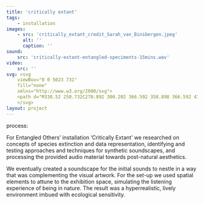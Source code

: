 ```yaml
---
title: 'critically extant'
tags:
    - installation
images:
    - src: 'critically_extant_credit_Sarah_van_Binsbergen.jpeg'
      alt: ''
      caption: ''
sound:
    src: 'critically-extant-entangled-speciments-15mins.wav'
video:
    src: ''
svg: <svg
    viewBox="0 0 5023 731"
    fill="none"
    xmlns="http://www.w3.org/2000/svg">
    <path d="M338.52 258.732C270.892 300.202 366.592 358.898 366.592 412.49C366.592 466.082 304.706 505 220.49 505C59.714 505 0.38 387.608 0.38 265.75C0.38 143.892 77.578 26.5 216.024 26.5C311.724 26.5 360.212 73.074 360.212 117.734C360.212 202.588 186.038 161.118 228.784 249.8L223.68 251.714C163.708 156.652 258.132 148.358 258.132 85.834C258.132 53.934 235.802 32.88 206.454 32.88C146.482 32.88 102.46 139.426 102.46 265.75C102.46 392.712 138.188 498.62 222.404 498.62C272.806 498.62 293.222 475.014 293.222 448.218C293.222 406.11 251.114 393.35 251.114 344.862C251.114 297.65 336.606 255.542 336.606 255.542L338.52 258.732ZM607.447 175.154C700.595 175.154 729.943 202.588 729.943 243.42C729.943 315.514 569.167 345.5 643.813 402.282L641.899 407.386C641.899 407.386 569.167 386.97 569.167 341.034C569.167 284.252 659.763 262.56 659.763 208.33C659.763 186.638 645.727 180.896 613.827 180.896C542.371 180.896 523.231 210.882 523.231 255.542V453.322C523.231 489.05 538.543 498.62 576.823 498.62V505H375.853V498.62C414.133 498.62 430.083 489.05 430.083 453.322V226.832C430.083 191.104 414.133 180.896 375.853 180.896V175.154H607.447ZM843.632 120.286C810.456 120.286 783.66 93.49 783.66 60.952C783.66 27.776 810.456 0.979986 843.632 0.979986C876.17 0.979986 902.966 27.776 902.966 60.952C902.966 93.49 876.17 120.286 843.632 120.286ZM890.206 453.322C890.206 489.05 905.518 498.62 943.798 498.62V505H742.828V498.62C781.108 498.62 797.058 489.05 797.058 453.322V226.832C797.058 191.104 781.108 180.896 742.828 180.896V175.154H890.206V453.322ZM1129.56 498.62C1163.37 498.62 1176.13 472.462 1176.13 472.462L1181.23 476.29C1181.23 476.29 1165.28 511.38 1098.29 511.38C1027.48 511.38 991.109 483.946 991.109 413.128V226.832C991.109 191.104 962.399 180.896 924.757 180.896V175.154C974.521 175.154 1021.73 146.444 1021.73 48.192H1105.95C1105.95 97.318 1061.93 156.014 980.263 175.154H1179.32V180.896H1084.26V421.422C1084.26 478.204 1099.57 498.62 1129.56 498.62ZM1275.4 120.286C1242.23 120.286 1215.43 93.49 1215.43 60.952C1215.43 27.776 1242.23 0.979986 1275.4 0.979986C1307.94 0.979986 1334.74 27.776 1334.74 60.952C1334.74 93.49 1307.94 120.286 1275.4 120.286ZM1321.98 453.322C1321.98 489.05 1337.29 498.62 1375.57 498.62V505H1174.6V498.62C1212.88 498.62 1228.83 489.05 1228.83 453.322V226.832C1228.83 191.104 1212.88 180.896 1174.6 180.896V175.154H1321.98V453.322ZM1719.59 262.56C1719.59 326.36 1539.67 345.5 1614.32 402.282L1612.41 407.386C1612.41 407.386 1553.07 386.97 1553.07 341.034C1553.07 284.252 1649.41 281.7 1649.41 227.47C1649.41 201.312 1623.25 174.516 1584.97 174.516C1526.91 174.516 1474.6 229.384 1474.6 339.758C1474.6 437.372 1512.88 493.516 1581.14 493.516C1672.38 493.516 1701.73 388.884 1701.73 388.884L1708.74 392.074C1708.74 392.074 1681.31 511.38 1559.45 511.38C1450.35 511.38 1381.45 443.752 1381.45 339.758C1381.45 239.592 1462.48 168.774 1579.23 168.774C1672.38 168.774 1719.59 221.728 1719.59 262.56ZM2063.51 453.322C2063.51 489.05 2079.46 498.62 2117.74 498.62V505H1916.77V498.62C1954.41 498.62 1970.36 489.05 1970.36 453.322V390.798C1955.05 422.698 1902.74 511.38 1804.48 511.38C1764.29 511.38 1725.37 490.326 1725.37 452.684C1725.37 372.934 1877.22 368.468 1877.22 335.93C1877.22 310.41 1775.77 305.944 1775.77 249.8C1775.77 207.054 1849.14 172.602 1907.84 172.602C2050.75 172.602 2063.51 266.388 2063.51 308.496V453.322ZM1847.23 488.412C1872.11 488.412 1894.44 475.014 1913.58 457.15C1949.95 422.698 1970.36 374.848 1970.36 324.446V265.75C1970.36 224.28 1958.24 180.896 1911.67 180.896C1877.22 180.896 1852.97 203.226 1852.97 228.108C1852.97 275.958 1937.83 263.836 1937.83 305.306C1937.83 340.396 1818.52 379.314 1818.52 457.15C1818.52 476.29 1826.81 488.412 1847.23 488.412ZM2111.66 26.5H2312.63V32.88C2274.35 32.88 2258.4 42.45 2258.4 78.178V453.322C2258.4 489.05 2274.35 498.62 2312.63 498.62V505H2111.66V498.62C2149.94 498.62 2165.25 489.05 2165.25 453.322V78.178C2165.25 42.45 2149.94 32.88 2111.66 32.88V26.5ZM2306.05 26.5H2507.02V32.88C2468.74 32.88 2452.79 42.45 2452.79 78.178V453.322C2452.79 489.05 2468.74 498.62 2507.02 498.62V505H2306.05V498.62C2344.33 498.62 2359.64 489.05 2359.64 453.322V78.178C2359.64 42.45 2344.33 32.88 2306.05 32.88V26.5ZM2835.39 233.85C2837.94 242.782 2838.58 254.904 2836.67 269.578C2831.56 409.938 2750.54 730.852 2572.54 730.852C2473.65 730.852 2478.75 593.044 2576.36 541.366C2595.5 531.796 2617.2 521.588 2642.72 511.38C2642.08 511.38 2641.44 511.38 2640.16 511.38C2458.33 511.38 2633.15 205.778 2501.72 180.896V175.154H2580.19C2731.4 175.154 2603.8 482.67 2679.08 482.67C2811.15 482.67 2843.05 180.896 2678.44 180.896L2676.53 175.154C2774.14 175.154 2819.44 173.878 2835.39 233.85ZM2593.59 614.736C2718 614.736 2794.56 460.34 2820.08 337.844C2795.2 408.662 2744.16 487.136 2673.34 506.914C2666.96 510.104 2659.94 512.656 2652.92 515.208C2626.13 526.054 2556.59 554.764 2556.59 587.302C2556.59 600.7 2568.07 614.736 2593.59 614.736ZM3350.15 258.732C3281.88 300.202 3377.58 358.898 3377.58 412.49C3377.58 466.082 3309.96 511.38 3225.1 511.38C3080.91 511.38 3019.67 456.512 3019.67 406.748C3019.67 316.152 3165.77 299.564 3165.77 260.008C3165.77 211.52 3026.68 206.416 3026.68 130.494C3026.68 64.78 3112.81 20.12 3208.51 20.12C3304.21 20.12 3361 59.676 3361 90.938C3361 150.91 3218.08 121.562 3261.47 184.724L3257 186.638C3197.03 119.01 3258.92 112.63 3258.92 68.608C3258.92 46.278 3235.95 26.5 3207.24 26.5C3163.22 26.5 3128.76 57.762 3128.76 128.58C3128.76 279.148 3259.55 200.036 3259.55 243.42C3259.55 272.13 3123.02 276.596 3123.02 390.798C3123.02 458.426 3171.51 505 3234.67 505C3285.07 505 3297.83 475.014 3297.83 448.218C3297.83 406.11 3255.73 393.35 3255.73 344.862C3255.73 297.65 3347.6 255.542 3347.6 255.542L3350.15 258.732ZM3677.63 453.322C3701.87 489.05 3709.53 498.62 3747.17 498.62V505H3548.75V498.62C3587.03 498.62 3595.96 489.05 3571.72 453.322L3564.7 442.476C3537.27 401.006 3548.75 360.174 3567.25 333.378L3638.71 226.832C3662.95 191.104 3653.38 180.896 3615.74 180.896V175.154H3718.46V180.896C3680.18 180.896 3673.16 191.104 3648.92 226.832L3600.43 298.288C3588.95 315.514 3589.58 322.532 3606.81 348.052L3677.63 453.322ZM3463.26 439.924C3439.65 475.652 3483.68 498.62 3521.96 498.62V505H3374.58V498.62C3412.86 498.62 3426.89 478.842 3451.14 443.114L3514.3 349.966C3525.78 332.74 3525.15 325.722 3507.92 300.84L3458.16 226.832C3433.91 191.104 3426.89 180.896 3388.61 180.896V175.154H3587.03V180.896C3549.39 180.896 3539.82 191.104 3564.06 226.832L3563.43 226.194C3577.46 246.61 3580.65 266.388 3562.15 293.822L3463.26 439.924ZM3920.18 498.62C3954 498.62 3966.76 472.462 3966.76 472.462L3971.86 476.29C3971.86 476.29 3955.91 511.38 3888.92 511.38C3818.1 511.38 3781.74 483.946 3781.74 413.128V226.832C3781.74 191.104 3753.03 180.896 3715.38 180.896V175.154C3765.15 175.154 3812.36 146.444 3812.36 48.192H3896.58C3896.58 97.318 3852.55 156.014 3770.89 175.154H3969.95V180.896H3874.88V421.422C3874.88 478.204 3890.2 498.62 3920.18 498.62ZM4309.6 453.322C4309.6 489.05 4325.55 498.62 4363.83 498.62V505H4162.86V498.62C4200.5 498.62 4216.45 489.05 4216.45 453.322V390.798C4201.14 422.698 4148.82 511.38 4050.57 511.38C4010.37 511.38 3971.46 490.326 3971.46 452.684C3971.46 372.934 4123.3 368.468 4123.3 335.93C4123.3 310.41 4021.86 305.944 4021.86 249.8C4021.86 207.054 4095.23 172.602 4153.92 172.602C4296.84 172.602 4309.6 266.388 4309.6 308.496V453.322ZM4093.31 488.412C4118.2 488.412 4140.53 475.014 4159.67 457.15C4196.03 422.698 4216.45 374.848 4216.45 324.446V265.75C4216.45 224.28 4204.33 180.896 4157.75 180.896C4123.3 180.896 4099.06 203.226 4099.06 228.108C4099.06 275.958 4183.91 263.836 4183.91 305.306C4183.91 340.396 4064.6 379.314 4064.6 457.15C4064.6 476.29 4072.9 488.412 4093.31 488.412ZM4688.38 412.49C4688.38 464.806 4723.47 498.62 4772.6 498.62V505H4699.23C4636.06 505 4596.51 471.186 4596.51 407.386C4596.51 340.396 4654.57 287.442 4654.57 242.144C4654.57 222.366 4645 210.244 4630.96 210.244C4554.4 210.244 4498.89 422.06 4498.89 422.06V453.322C4498.89 489.05 4514.21 498.62 4552.49 498.62V505H4351.52V498.62C4389.8 498.62 4405.75 489.05 4405.75 453.322V226.832C4405.75 191.104 4389.8 180.896 4351.52 180.896V175.154H4552.49V180.896C4514.21 180.896 4498.89 191.104 4498.89 226.832V398.454C4515.48 337.844 4571.63 168.774 4670.52 168.774C4727.94 168.774 4754.09 197.484 4754.09 239.592C4754.09 290.632 4688.38 349.328 4688.38 412.49ZM4971.26 498.62C5005.08 498.62 5017.84 472.462 5017.84 472.462L5022.94 476.29C5022.94 476.29 5006.99 511.38 4940 511.38C4869.18 511.38 4832.82 483.946 4832.82 413.128V226.832C4832.82 191.104 4804.11 180.896 4766.46 180.896V175.154C4816.23 175.154 4863.44 146.444 4863.44 48.192H4947.66C4947.66 97.318 4903.63 156.014 4821.97 175.154H5021.03V180.896H4925.96V421.422C4925.96 478.204 4941.28 498.62 4971.26 498.62Z" />
    </svg>
layout: project
---
```


process:

For Entangled Others’ installation ‘Critically Extant’ we researched on concepts of species extinction and data representation, identifying and testing approaches and techniques for synthetic soundscapes, and processing the provided audio material towards post-natural aesthetics.

We eventually created a soundscape for the initial sounds to nestle in a way that was complementing the visual artwork. For the set-up we used spatial elements to attune to the exhibition space, simulating the listening experience of being in nature. The result was a hyperrealistic, lively environment imbued with ecological sensitivity.
